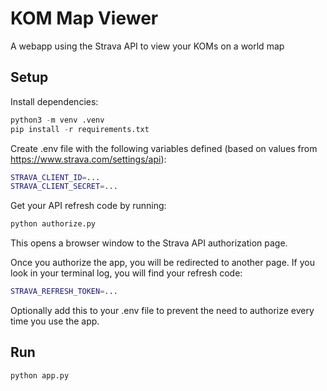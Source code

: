 # KOM Map Viewer

A webapp using the Strava API to view your KOMs on a world map

## Setup

Install dependencies:

```python
python3 -m venv .venv
pip install -r requirements.txt
```

Create .env file with the following variables defined (based on values from https://www.strava.com/settings/api):

```bash
STRAVA_CLIENT_ID=...
STRAVA_CLIENT_SECRET=...
```

Get your API refresh code by running:

```bash
python authorize.py
```

This opens a browser window to the Strava API authorization page.

Once you authorize the app, you will be redirected to another page. If you look in your terminal log, you will find your refresh code:

```bash
STRAVA_REFRESH_TOKEN=...
```

Optionally add this to your .env file to prevent the need to authorize every time you use the app.

## Run

```bash
python app.py
```
